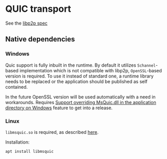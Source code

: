 # QUIC transport

See the [libp2p spec](https://github.com/libp2p/specs/tree/master/quic)

## Native dependencies

### Windows

Quic support is fully inbuilt in the runtime. By default it utilizes `Schannel`-based implementation which is not compatible with libp2p, `OpenSSL`-based version is required.
To use it instead of standard one, a runtime library needs to be replaced or the application should be published as self contained.

In the future OpenSSL version will be used automatically with a need in workarounds. Requires [Support overriding MsQuic.dll in the application directory on Windows](https://github.com/dotnet/runtime/commit/4b16dce6097aa70e09bb82e27c5055421cf74ded) feature to get into a release.

### Linux

`libmsquic.so` is required, as described [here](https://github.com/dotnet/runtime/blob/main/src/libraries/System.Net.Quic/readme.md#linux).

Installation:

```sh
apt install libmsquic
```
